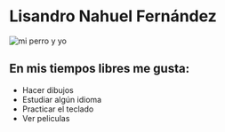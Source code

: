 # Lisandro Nahuel Fernández

![mi perro y yo](https://github.com/pdepjuevesTT/2024-presentacion-lifern34/assets/164579897/0ff8ec59-585a-460f-a229-bd667aaaa44e)

## En mis tiempos libres me gusta:
- Hacer dibujos
- Estudiar algún idioma
- Practicar el teclado
- Ver peliculas
